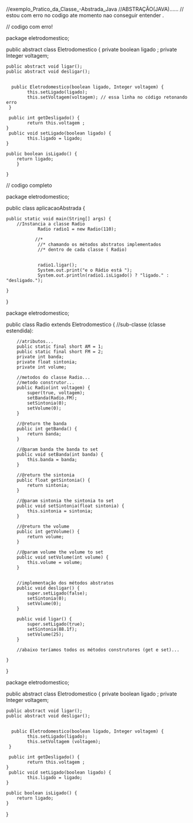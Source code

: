 //exemplo_Pratico_da_Classe_-Abstrada_Java
 //ABSTRAÇÃO(JAVA)......
 // estou com erro no codigo ate momento nao conseguir entender .

// codigo com erro!

 package eletrodomestico;

public abstract class Eletrodomestico {
	private boolean ligado ;
	private Integer voltagem;
	
	
	public abstract void ligar();
	public abstract void desligar();
	
	
	  public Eletrodomestico(boolean ligado, Integer voltagem) {
	        this.setLigado(ligado);
	        this.setVoltagem(voltagem); // essa linha no código retonando erro
	 }
	
	 public int getDesligado() {
	        return this.voltagem ;
	}
	 public void setLigado(boolean ligado) {
	        this.ligado = ligado;
	}
	
	public boolean isLigado() {
        return ligado;
        }
	
	}




// codigo completo


package eletrodomestico;

public class aplicacaoAbstrada {

	public static void main(String[] args) {
		//Instancia a classe Radio
				Radio radio1 = new Radio(110);

		       //*
		        //* chamando os métodos abstratos implementados
		        //* dentro de cada classe ( Radio)
		        
		     
		        radio1.ligar();
		        System.out.print("e o Rádio está ");
		        System.out.println(radio1.isLigado() ? "ligado." : "desligado.");
			
	}

}
	

package eletrodomestico;

public class  Radio extends Eletrodomestico {
	//sub-classe (classe estendida):

		//atributos...
		public static final short AM = 1;
	    public static final short FM = 2;
	    private int banda;
	    private float sintonia;
	    private int volume;

	    //metodos do classe Radio...
	    //metodo construtor...
	    public Radio(int voltagem) {
	        super(true, voltagem);
	        setBanda(Radio.FM);
	        setSintonia(0);
	        setVolume(0);
	    }

	    //@return the banda
		public int getBanda() {
			return banda;
		}

		//@param banda the banda to set
		public void setBanda(int banda) {
			this.banda = banda;
		}

		//@return the sintonia
		public float getSintonia() {
			return sintonia;
		}

		//@param sintonia the sintonia to set
		public void setSintonia(float sintonia) {
			this.sintonia = sintonia;
		}

		//@return the volume
		public int getVolume() {
			return volume;
		}

		//@param volume the volume to set
		public void setVolume(int volume) {
			this.volume = volume;
		}


		//implementação dos métodos abstratos
	    public void desligar() {
	        super.setLigado(false);
	        setSintonia(0);
	        setVolume(0);
	    }

	    public void ligar() {
	        super.setLigado(true);
	        setSintonia(88.1f);
	        setVolume(25);
	    }

	    //abaixo teríamos todos os métodos construtores (get e set)...
	    
	}
}

 package eletrodomestico;

public abstract class Eletrodomestico {
	private boolean ligado ;
	private Integer voltagem;
	
	
	public abstract void ligar();
	public abstract void desligar();
	
	
	  public Eletrodomestico(boolean ligado, Integer voltagem) {
	        this.setLigado(ligado);
	        this.setVoltagem (voltagem);
	 }
	
	 public int getDesligado() {
	        return this.voltagem ;
	}
	 public void setLigado(boolean ligado) {
	        this.ligado = ligado;
	}
	
	public boolean isLigado() {
        return ligado;
    }
	
}





